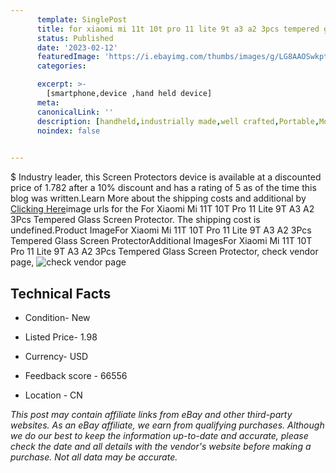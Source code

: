 ```yaml
---
      template: SinglePost
      title: for xiaomi mi 11t 10t pro 11 lite 9t a3 a2 3pcs tempered glass screen protector
      status: Published
      date: '2023-02-12'
      featuredImage: 'https://i.ebayimg.com/thumbs/images/g/LG8AAOSwkpthwDr8/s-l225.jpg'
      categories: 

      excerpt: >-
        [smartphone,device ,hand held device]
      meta:
      canonicalLink: ''
      description: [handheld,industrially made,well crafted,Portable,Mobile,Compact,Convenient,Lightweight,Maneuverable,Man-portable,Miniature,Carriable,Hand-held,Light,Holdable,Transportable,Mobile device,Pocket-sized,On-the-go,Wireless,Cordless,Compact size,Convenient size, smartphone,device ,hand held device]
      noindex: false

        
---
```

$
    Industry leader, this Screen Protectors device is available at a discounted price of 1.782 after a 10% discount and has a rating of 5 as of the time this blog was written.Learn More about the shipping costs and additional by [Clicking Here](https://www.ebay.com/itm/124596725338?hash=item1d028b265a%3Ag%3ALG8AAOSwkpthwDr8&mkevt=1&mkcid=1&mkrid=711-53200-19255-0&campid=%253CePNCampaignId%253E&customid=%253CreferenceId%253E&toolid=10049)image urls for the For Xiaomi Mi 11T 10T Pro 11 Lite 9T A3 A2 3Pcs Tempered Glass Screen Protector. The shipping cost is undefined.Product ImageFor Xiaomi Mi 11T 10T Pro 11 Lite 9T A3 A2 3Pcs Tempered Glass Screen ProtectorAdditional ImagesFor Xiaomi Mi 11T 10T Pro 11 Lite 9T A3 A2 3Pcs Tempered Glass Screen Protector, check vendor page, ![check vendor page](https://origin-galleryplus.ebayimg.com/ws/web/124596725338_2_0_1/225x225.jpg,https://origin-galleryplus.ebayimg.com/ws/web/124596725338_3_0_1/225x225.jpg,https://origin-galleryplus.ebayimg.com/ws/web/124596725338_4_0_1/225x225.jpg,https://origin-galleryplus.ebayimg.com/ws/web/124596725338_5_0_1/225x225.jpg,https://origin-galleryplus.ebayimg.com/ws/web/124596725338_6_0_1/225x225.jpg,https://origin-galleryplus.ebayimg.com/ws/web/124596725338_7_0_1/225x225.jpg,https://origin-galleryplus.ebayimg.com/ws/web/124596725338_8_0_1/225x225.jpg,https://origin-galleryplus.ebayimg.com/ws/web/124596725338_9_0_1/225x225.jpg,https://origin-galleryplus.ebayimg.com/ws/web/124596725338_10_0_1/225x225.jpg,https://origin-galleryplus.ebayimg.com/ws/web/124596725338_11_0_1/225x225.jpg,https://origin-galleryplus.ebayimg.com/ws/web/124596725338_12_0_1/225x225.jpg)
    
    

 ## Technical Facts 



     
      

 - Condition- New 


      

 - Listed Price- 1.98 


      

 - Currency- USD 


      

 - Feedback score - 66556 


      

 - Location - CN 


      
      

 *_This post may contain affiliate links from eBay and other third-party websites. As an eBay affiliate, we earn from qualifying purchases. Although we do our best to keep the information up-to-date and accurate, please check the date and all details with the vendor's website before making a purchase. Not all data may be accurate._*



    
    
    
    
    